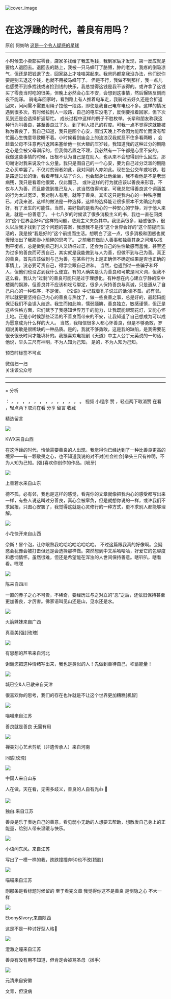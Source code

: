 ![cover_image](https://mmbiz.qpic.cn/mmbiz_jpg/UF0iaTnc0u74UYpVEf3ZtzichutfONiaGL2mjWXjJh8gOM0rhmgPHqBjTTFMUrJLAId5w7DicmtfZJwut1E2DLbZEQ/0?wx_fmt=jpeg)

#  在这浮躁的时代，善良有用吗？

原创  何妨呐  [ 这是一个令人疑惑的星球 ](javascript:void\(0\);)

__ _ _ _ _

小时候去小卖部买零食，店家多找给了我五毛钱，我到家后才发现，第一反应就是要给人退回去。退回去的路上，我被一只马蜂叮了胳膊，肿的老大，我疼的倒吸凉气，但还是把钱退了去，回家路上才哇哇哭起来。我爸妈都拿我没办法，他们说你要是别去退这个钱，也就不用被马峰叮了。
但是不行，我做不到那样，我一点儿也感受不到多找钱或者捡到钱的快乐，我总觉得这钱是我不该得的。或许拿了这钱买了零食当时吃的很美，但晚上必然会心生不安，会想到这事情，然后辗转反侧而夜不能寐。
骑电车回家时，看到路上有人推着电车走，我骑过去好久还是会折返回来，问问需不需要用绳子拉他一段路，即使是我自己电车电也不多。这样的情况遇到很多次，有时候拉别人一段路，自己的电车没电了，反倒要推着回家，但下次见到还是会选择折返帮忙。
成长过程中这样的例子不胜枚举。长辈和朋友称我这种行为叫善良，甚至善良过了头，到了利人损己的程度。可我一点不觉得这就能被称为善良了，我自己知道，我只是图个心安，图当天晚上不会因为能帮忙而没有帮忙而心生愧意导致睡不着。小时候看到庙会上的流浪汉我就忍不住多看两眼
，会趁着父母不注意再折返回来塞给他一张大额的压岁钱，我知道我的这种过分的恻隐之心是会被父母训斥的，但我倘若置之不理，我必然有一下午都是心里不安的。
我做这些事情的时候，压根不认为自己是在助人，也从来不会想得到什么回应，那句谢谢对我来说没什么分量。我只是图自己的一个心安，要为自己过分泛滥的恻隐之心买单罢了。不仅对贫弱者如此，我对同龄人亦如此。现在坐公交车或地铁，若是路途过长的话，看着年轻人站了许久，也会起身让他坐坐，我不看他是不是老弱病残，我只是看着他很累，仅此而已。
或许这样的行为就应该以善良来形容，不仅与人为善，而且能做到推己及人，这当然值得肯定。可我总觉得善良这个词涵盖的行为太过宽泛，我对别人有用，就等于善良。其实这只是我内心的一种秩序而已，对我来说，这样的做法是一种选择，这样的选择能让很多原本不太确定的美好，有了发生的可能性。当然，美好指的是我内心的一种安心的宁静，对于他人来说，就是一份善意了。
十七八岁的时候读了很多消极主义的书，我也一直在问类如“这个世界会好吗”这样的问题，悲观主义夹杂其中。我思索很多，疑惑很多，很久以后我才找到了这个问题的答案，我想我不是按“这个世界会好的”这个前提而生活的，我是按“我是好的”这个前提而生活。想明白了这一点，很多消极和困惑也就慢慢淡出了我那渺小琐碎的思考了。
之前我在做助人善事和独善其身之间难以找到平衡点，总是做到损己利人又矫枉过正，还会为自己的生性敏感而羞愧，甚至还为过多的善良而苛责自己，其实就是我能做到与人为善，但做不到与己为善。真正的善良，首先应该做到与己为善，在某些行为上是正确但不确定结果是否也正确的事情上，没必要苛责自己，得学会跟自己讲和。
当然，也遇到过一些骗子和坏人，但他们也没占到我什么便宜。有的人确实是认为善良和可欺是同义词，但我不这么看，我认为“过剩”的善良可能只是过于理想化，有种想在内心建立宁静的空中楼阁的飘渺，但善良并不应该和吃亏绑定，很多人保持善良与真诚，只是遵从了自己内心的一种秩序，不是傻。
《论语》中记载着孔子说过的话:德不孤，必有邻。所以就更要坚持自己内心的善良与热忱了，做一些良善之事，总是好的，最起码能保证我们不会误入歧途。我生而如此嘛，懦弱腼腆，善良独立，敏感谨慎，但正是这些性格方面，它们赋予了我感知世界万千的能力，让我既能眼观花灯，又能心怀土地。正是小时候那些泛滥的不善良而带来的不安，让我知道了自己想成为可以成为愿意成为什么样的大人。
当然，我相信很多人都心怀善良，但是不够勇敢，罗翔说勇敢是很稀缺的一种品质。是的，我就不够勇敢，这是我的缺陷，是我需要花很长很长时间才能填补的。我挺喜欢电视剧《天道》中主人公丁元英说的一句话，他说，举头三尺有神明，不为人知为己知。
是的，不为人知为己知。

  

预览时标签不可点

微信扫一扫  
关注该公众号





****



****



×  分析

：  ，  ，  ，  ，  ，  ，  ，  ，  ，  ，  ，  ，  。  视频  小程序  赞  ，轻点两下取消赞  在看  ，轻点两下取消在看
分享  留言  收藏

精选留言

![](http://wx.qlogo.cn/mmopen/O9pEic1aHxeZibf3YyuiaLVhCotoSKuwhOYfbdPlLN7bTs954qqic7Ww3XG8gKougPN8nVnPePBujUMgicA6j3khWPlRUBbZY7zVp/64)

KWX来自山西

在这浮躁的时代，恰恰需要善良的人出现。我觉得你已经达到了一种比善良更高的境界——有一颗敬畏之心，也不知道我说的对不对[社会社会]举头三尺有神明，不为人知为己知。[强]喜欢你创作的作品。[呲牙]

![](http://wx.qlogo.cn/mmopen/O9pEic1aHxeahoFxKXtgLf68Zc9zjXZbwNQg5TaPtibicX3QFJ8ZUVFewd3r7vIkwnSu6qpNJfKakUWdQZTskZOD6840NBZaawQ/64)

上善若水来自山东

德不孤，必有邻，我也是这样的感觉，看完你的文章就像把我内心的感受都写出来一样，有些人说这叫过分善良，真心会被辜负，但是就想你说的一样，或许我们不求回报，只图心安罢了，我觉得这就是心灵修行的一种方式，更不求别人都能够理解。

![](http://wx.qlogo.cn/mmopen/PiajxSqBRaELibRd0DHPYAGxD2hCeYyj9gr4uqHMjjlle9Hm6OuYq0FqWxvv86gB6XsyNzoNib91xibJ2aJ4buYF2cnvQXwrnYNia9N7lqBVTMlsRe5WiaugOW4WbZWvNC5mibI/64)

小花快开来自山西

奈斯！冒个泡，让你眼熟我哈哈哈哈哈哈哈哈。
不过这篇跟我真的好像啊。会疑惑会犹豫会被打击但还是会选择那样做。突然想到中文系哈哈哈，好爱它的包容度和悲悯情怀。虽然很难，但还是希望能在浑浊的人世间保持善意。瞎叭叭，瞎看看。嘿嘿

![](http://wx.qlogo.cn/mmopen/n6tINRGwUZWL5JHAgPEHAgrxSTbjmKlRZxeP2ibkJs6ia9s0OxMI9IyicuGZuFLOZ2enVcms9AAv4qnSfM5zmVX98IupaTZnFLF/64)

陈来自四川

一直的赤子之心不可贵，不稀奇，要经历过与之对立的“恶”之后，还依旧保持甚至更加善良，才厉害。佛家语叫见山还是山，见水还是水。

![](http://wx.qlogo.cn/mmopen/icVo0sDlj28VQXl6ln9TFD023kq778NgqPwrI8HHo2ibwxGIpyNNwJs0wNNPF9cg986m8Ys80mNv7vdhzib1BwcjW03HmktHbWOqmWwOCia6VN1giat4V9Yd9drgokJib026He/64)

火箭妹妹来自广西

真善美[强][玫瑰]

![](http://wx.qlogo.cn/mmopen/n6tINRGwUZUoL4QrHvXCDEicIjWlgOk90oNUOEeE7OUV00Ay3v0vWfLyxwQ9hLfTGR7QWpqhswp5uebw2LMKg7AZDV8x5dt3N/64)

有思想的芦苇来自河北

谢谢您把这种情绪写出来，我也是类似的人！先做到善待自己，积蓄能量！

![](http://wx.qlogo.cn/mmopen/ajNVdqHZLLCyicMBS5C94aRQWpzewQxsx19FvhFsCPGaqf002nTCC8h0mJ9xlqwI2ic5Ku46zWRtBYicSPI0flhaA/64)

城已空&人已散来自天津

很喜欢你的思考，我们的存在也许就是不让这个世界更加糟糕[机智]

![](http://wx.qlogo.cn/mmopen/k0Ue4mIpaVibPcGNEOXDqdoicic3zYOLsB8WMN1o31Aj92kibwSHqSibDOruE1AicibiatrtlicPkyaBQKHahPGOsibUkndgrINicE24LdCaF6YXQ09MBPo6JyY8AYHA9bJkscADtlN/64)

喵喵来自江苏

善良就是善良 无需有用

![](http://wx.qlogo.cn/mmopen/8jPDuAwezzDR8iaP63jPkiaKg9axu0FUrZjdVKUoc1HJ1PPXvaibg7ib1v2JKbdiaGaLVZiaiaYJzeWPwic291RiaaicIdiagtD4f2fOg00/64)

禅美刘心艺术剪纸（非遗传承人）来自河南

同感[玫瑰]

![](http://wx.qlogo.cn/mmopen/ARtqkxcRy7WW4IDLekRlSxhhJkQhWp0fibazgNJGliaiaQAdAh6y72PWBJbwvvl6njX0V5VpHKiajHSbDThpkwR5m8z8jVkrviaya/64)

中国人来自山东

人在做，天在看，无需多歧义，善良的人自有光👍 🙏

![](http://wx.qlogo.cn/mmopen/ajNVdqHZLLCuWnArXewaMahOfTticX68xicEfov7AsFVB0cQbXRklg0rXPLv7iayYYVibicgK6bRw3COS2IWo48VgHyibk7NZJb0oLPHRc0WSzjzLnUOyEshk0NvpxhV2ic2ldH/64)

独白.来自江苏

善良是乐于表达自己的善意，看见弱小无助的人想要去帮助，想散发自己身上的正能量，给别人带来温暖与快乐。

![](http://wx.qlogo.cn/mmopen/KHvxKg8z8Eia5A7ECwfDL4vwalEl1d3vtGK2CiabvYSTjZ2MEHPob12ffClOOEicyy1iaJeL6aJGJvVraYSVc5eNRRRSUprNUz7F/64)

小语问东风。来自江苏

写出了一模一样的我，跌跌撞撞奔50也不改[捂脸]

![](http://wx.qlogo.cn/mmopen/k0Ue4mIpaVibPcGNEOXDqdoicic3zYOLsB8WMN1o31Aj92kibwSHqSibDOruE1AicibiatrtlicPkyaBQKHahPGOsibUkndgrINicE24LdCaF6YXQ09MBPo6JyY8AYHA9bJkscADtlN/64)

喵喵来自江苏

刚那条是看标题时候留的 至于看完文章 我觉得你这不是善良 是恻隐之心 不大一样

![](http://wx.qlogo.cn/mmopen/O9pEic1aHxeZ2Jr5wXnANDiaxUqbebaIkpzP0e2hE6e4kJWXjQ5ibQ8vFaOMibfZC0Rwt5P729KGzJfa8WlBadhVSnECaJEK8JKbtvcOg0YV2ljTza8ibglUHcq4LaVyQ5yV8/64)

Ebony&Ivory;来自陕西

这是不是一种讨好型人格🤔

![](http://wx.qlogo.cn/mmopen/KHvxKg8z8EhScDGOGR9CpgkV5ab2xe4xFoSYdSMh8ppWHwdo7IBSMKk5icXucwYbWUR2PPbofHCMBDlnrezdPqxwstw1NqRuQTwyjibFBOXNhDcib9DicDfl3H39ibsyZskiaC/64)

澄澈之瞳来自江苏

善良有没有用不知道，但肯定会被骂圣母（摊手）

![](http://wx.qlogo.cn/mmopen/PiajxSqBRaEI81m30ibm6bJHWLMiawl5Ggp3gDxoP1qSPxqVrzd0VWmnsvrWdfjRXT1A0WKzBCeVLZyqQmhTC7L8AKeBd8vmCFpz9uNJO7peYYwsjxYWW4SACiaAQS2ibaloo/64)

元清来自安徽

文青，但没病

